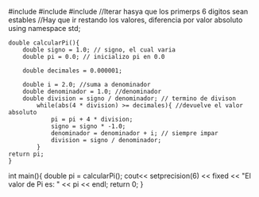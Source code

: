 #include <iostream>
#include <iomanip>
#include <cmath>
//Iterar hasya que los  primerps 6 digitos sean estables
//Hay que ir restando los valores, diferencia por valor absoluto
using namespace std;

    double calcularPi(){
        double signo = 1.0; // signo, el cual varia
        double pi = 0.0; // inicializo pi en 0.0

        double decimales = 0.000001;

        double i = 2.0; //suma a denominador
        double denominador = 1.0; //denominador
        double division = signo / denominador; // termino de divison
            while(abs(4 * division) >= decimales){ //devuelve el valor absoluto
                pi = pi + 4 * division;
                signo = signo * -1.0;
                denominador = denominador + i; // siempre impar
                division = signo / denominador;
            }
    return pi;
    }

int main(){
    double pi = calcularPi();
    cout<< setprecision(6) << fixed << "El valor de Pi es: " << pi << endl;
    return 0;
}
